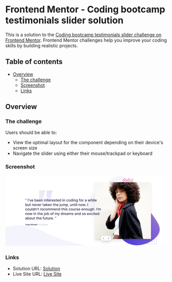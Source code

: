 # Frontend Mentor - Coding bootcamp testimonials slider solution

This is a solution to the [Coding bootcamp testimonials slider challenge on Frontend Mentor](https://www.frontendmentor.io/challenges/coding-bootcamp-testimonials-slider-4FNyLA8JL). Frontend Mentor challenges help you improve your coding skills by building realistic projects. 

## Table of contents

- [Overview](#overview)
  - [The challenge](#the-challenge)
  - [Screenshot](#screenshot)
  - [Links](#links)
  
## Overview

### The challenge

Users should be able to:

- View the optimal layout for the component depending on their device's screen size
- Navigate the slider using either their mouse/trackpad or keyboard

### Screenshot

![screenshot](./design/screenshot.png)

### Links

- Solution URL: [Solution](https://www.frontendmentor.io/solutions/coding-bootcamp-testimonials-slider-using-tailwindcss-u8gJmmW0J_)
- Live Site URL: [Live Site](https://mauriciompf.github.io/coding_bootcamp_testimonials_slider/src)
